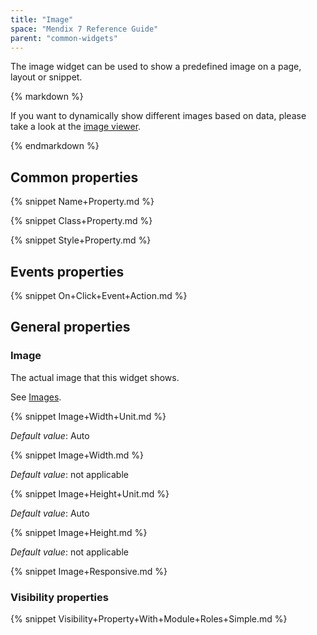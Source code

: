 ```yaml
---
title: "Image"
space: "Mendix 7 Reference Guide"
parent: "common-widgets"
---
```



The image widget can be used to show a predefined image on a page, layout or snippet.

<div class="alert alert-success">{% markdown %}

If you want to dynamically show different images based on data, please take a look at the [image viewer](image-viewer).

{% endmarkdown %}</div>

## Common properties

{% snippet Name+Property.md %}

{% snippet Class+Property.md %}

{% snippet Style+Property.md %}

## Events properties

{% snippet On+Click+Event+Action.md %}

## General properties

### Image

The actual image that this widget shows.

See [Images](images).

{% snippet Image+Width+Unit.md %}

_Default value_: Auto

{% snippet Image+Width.md %}

_Default value_: not applicable

{% snippet Image+Height+Unit.md %}

_Default value_: Auto

{% snippet Image+Height.md %}

_Default value_: not applicable

{% snippet Image+Responsive.md %}

### Visibility properties

{% snippet Visibility+Property+With+Module+Roles+Simple.md %}
